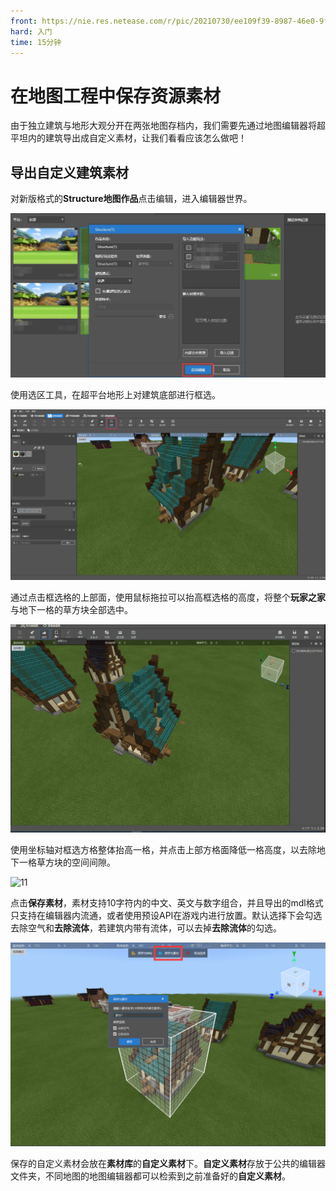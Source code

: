 ```yaml
---
front: https://nie.res.netease.com/r/pic/20210730/ee109f39-8987-46e0-9fe7-40ebb23060fa.png
hard: 入门
time: 15分钟
---
```


# 在地图工程中保存资源素材

由于独立建筑与地形大观分开在两张地图存档内，我们需要先通过地图编辑器将超平坦内的建筑导出成自定义素材，让我们看看应该怎么做吧！

## 导出自定义建筑素材

对新版格式的**Structure地图作品**点击编辑，进入编辑器世界。

<img src="./images/8.jpg" alt="0" style="zoom:105%;" />

使用选区工具，在超平台地形上对建筑底部进行框选。

![7](./images/7.png)

通过点击框选格的上部面，使用鼠标拖拉可以抬高框选格的高度，将整个**玩家之家**与地下一格的草方块全部选中。

![10](./images/10.gif)

使用坐标轴对框选方格整体抬高一格，并点击上部方格面降低一格高度，以去除地下一格草方块的空间间隙。

![11](./images/11.gif)

点击**保存素材**，素材支持10字符内的中文、英文与数字组合，并且导出的mdl格式只支持在编辑器内流通，或者使用预设API在游戏内进行放置。默认选择下会勾选去除空气和**去除流体**，若建筑内带有流体，可以去掉**去除流体**的勾选。

![12](./images/12.png)

保存的自定义素材会放在**素材库**的**自定义素材**下。**自定义素材**存放于公共的编辑器文件夹，不同地图的地图编辑器都可以检索到之前准备好的**自定义素材**。